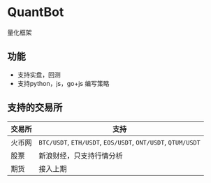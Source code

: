 # QuantBot

量化框架

## 功能

- 支持实盘，回测
- 支持python，js，go+js 编写策略


## 支持的交易所

| 交易所 | 支持 |
| -------- | ----- |
| 火币网 | `BTC/USDT`, `ETH/USDT`, `EOS/USDT`, `ONT/USDT`, `QTUM/USDT` |
| 股票 |  新浪财经，只支持行情分析|
| 期货 | 接入上期|

